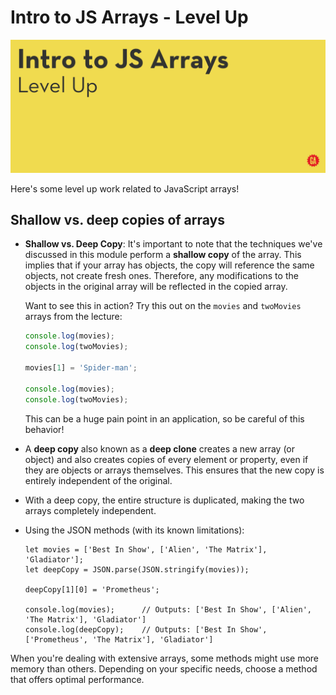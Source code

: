 # Intro to JS Arrays - Level Up

![Hero image](./assets/hero.png)

Here's some level up work related to JavaScript arrays!

## Shallow vs. deep copies of arrays

- **Shallow vs. Deep Copy**: It's important to note that the techniques we've discussed in this module perform a **shallow copy** of the array. This implies that if your array has objects, the copy will reference the same objects, not create fresh ones. Therefore, any modifications to the objects in the original array will be reflected in the copied array.

  Want to see this in action? Try this out on the `movies` and `twoMovies` arrays from the lecture:

  ```js
  console.log(movies);
  console.log(twoMovies);

  movies[1] = 'Spider-man';

  console.log(movies);
  console.log(twoMovies);
  ```

  This can be a huge pain point in an application, so be careful of this behavior!

- A **deep copy** also known as a **deep clone** creates a new array (or object) and also creates copies of every element or property, even if they are objects or arrays themselves. This ensures that the new copy is entirely independent of the original.




- With a deep copy, the entire structure is duplicated, making the two arrays completely independent.

- Using the JSON methods (with its known limitations):

  ```JS
  let movies = ['Best In Show', ['Alien', 'The Matrix'], 'Gladiator'];
  let deepCopy = JSON.parse(JSON.stringify(movies));

  deepCopy[1][0] = 'Prometheus';

  console.log(movies);      // Outputs: ['Best In Show', ['Alien', 'The Matrix'], 'Gladiator']
  console.log(deepCopy);    // Outputs: ['Best In Show', ['Prometheus', 'The Matrix'], 'Gladiator']
  ```

When you're dealing with extensive arrays, some methods might use more memory than others. Depending on your specific needs, choose a method that offers optimal performance. 